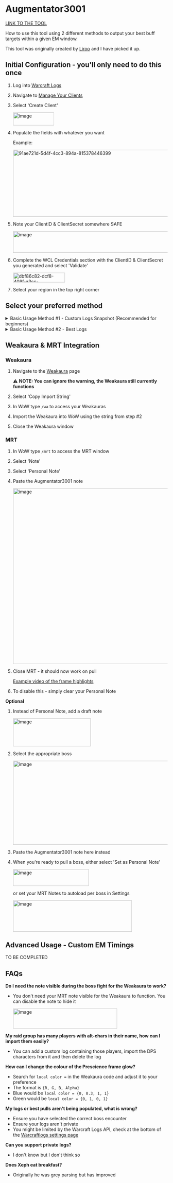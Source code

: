 # Augmentator3001

[LINK TO THE TOOL](https://augmentator3001-production.up.railway.app/)

How to use this tool using 2 different methods to output your best buff targets within a given EM window. 

This tool was originally created by [Liroo](https://github.com/Liroo) and I have picked it up.

## Initial Configuration - you'll only need to do this once
1. Log into [Warcraft Logs](https://www.warcraftlogs.com/)

2. Navigate to [Manage Your Clients](https://www.warcraftlogs.com/api/clients/)

3. Select 'Create Client'

   <img width="127" height="40" alt="image" src="https://github.com/user-attachments/assets/8749a154-a389-4256-9ef4-6c4a4991a273" />

4. Populate the fields with whatever you want

   Example:

   <img width="701" height="208" alt="91ae721d-5d4f-4cc3-894a-815378446399" src="https://github.com/user-attachments/assets/24d1960a-69dd-417e-a25b-ee619b06e4d3" />

5. Note your ClientID & ClientSecret somewhere SAFE

   <img width="986" height="67" alt="image" src="https://github.com/user-attachments/assets/0f50162c-5343-43d3-aea1-93ccc375f3c7" />

6. Complete the WCL Credentials section with the ClientID & ClientSecret you generated and select 'Validate'

   <img width="161" height="30" alt="dbf86c82-dcf8-409f-a3cc-fd06f36eec89" src="https://github.com/user-attachments/assets/77bae82e-fd84-4d96-82c6-9d100c25c98d" />

7. Select your region in the top right corner

## Select your preferred method

<details>

<summary>Basic Usage Method #1 - Custom Logs Snapshot (Recommended for beginners)</summary>

### Use this method to analyse your logs and provide a snapshot of your best targets based on the average results of kills and/or pulls. This is effective for a snapshot but less effective if more logs are coalesced over time due to faster kill times, better gear and smarter play.

1. Expand the Custom Logs section, provide a link to your logs and click 'Add Custom Report'

2. Select your desired boss encounter

   <img width="789" height="71" alt="483bb9e4-b4ad-4c45-848a-7e2298449bb9" src="https://github.com/user-attachments/assets/0a1a2c9f-82b1-430b-84ad-234978faa102" />

3. (Optional) Tick 'Filter by current encounter'

   <img width="200" height="33" alt="45d97a94-be9e-467f-a710-0862bbe42ec1" src="https://github.com/user-attachments/assets/24eb531b-4ed0-4b25-aa6b-e2e84e949db5" />

4. Select the kills and/or pull attempts you wish to analyse

   <img width="439" height="55" alt="26e3279b-45b7-4b7d-9aea-91e27726e433" src="https://github.com/user-attachments/assets/f589b729-e4f7-46f5-b82a-dfa9ff43337c" />

5. Select the 'Import DPS Characters' button to populate your roster

   <img width="230" height="34" alt="a5e8a050-9157-40a6-8a82-4f3015575ebc" src="https://github.com/user-attachments/assets/f843d5cd-d148-4399-bed7-af867439c4ed" />

6. Select the 'Compute' button

   <img width="207" height="70" alt="cede8ce6-a279-4917-a0f9-05da10018246" src="https://github.com/user-attachments/assets/7fcbc7ed-6bf6-4704-b57f-ffda6292f3be" />

7. You'll be provided a list of your approximate best buff targets within a given time window

   <img width="785" height="235" alt="6c2114fd-15ff-4275-bc4f-3df84168072f" src="https://github.com/user-attachments/assets/dad0219c-c00c-46c7-bd89-d9362f4e98d5" />

8. (Optional) You can then export this data using the 'Copy Note' button at the bottom of the page to use with the provided Weakaura

9. (Optional) Proceed to the Weakaura Integration section

</details>

<details>

<summary>Basic Usage Method #2 - Best Logs</summary>

### Use this method to pull each roster member's best overall performance for a particular boss instead of using provided custom logs. This is effective for longer term usage as it will always provide the 'best' data instead of a snapshot from logs.

1. Expand the Edit Roster section & populate it with your DPS roster

2. Select your desired boss encounter

   <img width="789" height="71" alt="483bb9e4-b4ad-4c45-848a-7e2298449bb9" src="https://github.com/user-attachments/assets/0a1a2c9f-82b1-430b-84ad-234978faa102" />

3. Expand the Best Logs section & select the 'Refresh Best Logs for current encounter'

4. You'll be provided an output of your roster's best performance for that encounter, by default the highest parse should be selected

   <img width="914" height="318" alt="b5d5046f-7ebc-4d3e-af85-c9dbada037a9" src="https://github.com/user-attachments/assets/d8acdc22-bae6-45b1-939c-6c7ab964800b" />

5. Select the 'Compute' button

   <img width="207" height="70" alt="cede8ce6-a279-4917-a0f9-05da10018246" src="https://github.com/user-attachments/assets/7fcbc7ed-6bf6-4704-b57f-ffda6292f3be" />

6. You'll be provided a list of your approximate best buff targets within a given time window

   <img width="784" height="234" alt="cd3ce698-73bf-43d2-9d5d-61a6811accf0" src="https://github.com/user-attachments/assets/0a035187-1055-46a7-9a2a-dca49216ba07" />

7. (Optional) You can then export this data using the 'Copy Note' button at the bottom of the page to use with the provided Weakaura

8. (Optional) Proceed to the Weakaura Integration section

</details>

## Weakaura & MRT Integration

### Weakaura

1. Navigate to the [Weakaura](https://wago.io/-0f1A1GEK) page

   :warning: **NOTE: You can ignore the warning, the Weakaura still currently functions**

2. Select 'Copy Import String'

3. In WoW type `/wa` to access your Weakauras

4. Import the Weakaura into WoW using the string from step #2

5. Close the Weakaura window

### MRT

1. In WoW type `/mrt` to access the MRT window

2. Select 'Note'

3. Select 'Personal Note'

4. Paste the Augmentator3001 note

   <img width="1018" height="546" alt="image" src="https://github.com/user-attachments/assets/36973ba0-e1f9-4cc7-b434-c750e181905b" />

5. Close MRT - it should now work on pull

   [Example video of the frame highlights](https://www.youtube.com/watch?v=de6IcYMpm7Q)

7. To disable this - simply clear your Personal Note

**Optional**

1. Instead of Personal Note, add a draft note

   <img width="241" height="87" alt="image" src="https://github.com/user-attachments/assets/686141e8-3ad6-4003-9d26-f8cc05d8a30e" />

2. Select the appropriate boss

   <img width="711" height="261" alt="image" src="https://github.com/user-attachments/assets/c5a0b561-bf56-4920-a5b1-fbba0e5b08c8" />

3. Paste the Augmentator3001 note here instead

4. When you're ready to pull a boss, either select 'Set as Personal Note'

    <img width="235" height="52" alt="image" src="https://github.com/user-attachments/assets/556779ee-f1e0-4eef-82f8-313067ef86b2" />

    or set your MRT Notes to autoload per boss in Settings

    <img width="369" height="97" alt="image" src="https://github.com/user-attachments/assets/ef03f422-3bc0-46db-b057-7a64f04362c6" />

## Advanced Usage - Custom EM Timings

TO BE COMPLETED

## FAQs

**Do I need the note visible during the boss fight for the Weakaura to work?**
- You don't need your MRT note visible for the Weakaura to function. You can disable the note to hide it

  <img width="323" height="62" alt="image" src="https://github.com/user-attachments/assets/39a0240b-275a-4245-b341-50be655712f1" />

**My raid group has many players with alt-chars in their name, how can I import them easily?**
- You can add a custom log containing those players, import the DPS characters from it and then delete the log

**How can I change the colour of the Prescience frame glow?**
- Search for `local color =` in the Weakaura code and adjust it to your preference
- The format is `{R, G, B, Alpha}`
- Blue would be `local color = {0, 0.3, 1, 1}`
- Green would be `local color = {0, 1, 0, 1}`

**My logs or best pulls aren't being populated, what is wrong?**

- Ensure you have selected the correct boss encounter
- Ensure your logs aren't private
- You might be limited by the Warcraft Logs API, check at the bottom of the [Warcraftlogs settings page](https://www.warcraftlogs.com/profile)

**Can you support private logs?**
- I don't know but I don't think so

**Does Xeph eat breakfast?**
- Originally he was grey parsing but has improved

